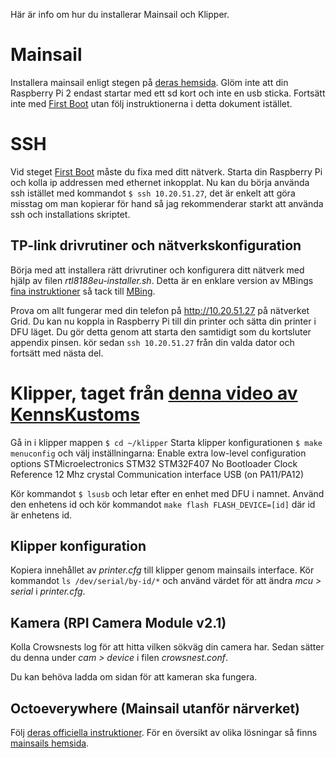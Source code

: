 Här är info om hur du installerar Mainsail och Klipper.

# Mainsail
Installera mainsail enligt stegen på [deras hemsida](https://docs-os.mainsail.xyz/getting-started/raspberry-pi-os-based). Glöm inte att din Raspberry Pi 2 endast startar med ett sd kort och inte en usb sticka. Fortsätt inte med [First Boot](https://docs-os.mainsail.xyz/getting-started/first-boot) utan följ instruktionerna i detta dokument istället.

# SSH
Vid steget [First Boot](https://docs-os.mainsail.xyz/getting-started/first-boot) måste du fixa med ditt nätverk. Starta din Raspberry Pi och kolla ip addressen med ethernet inkopplat. Nu kan du börja använda ssh istället med kommandot `$ ssh 10.20.51.27`, det är enkelt att göra misstag om man kopierar för hand så jag rekommenderar starkt att använda ssh och installations skriptet.

## TP-link drivrutiner och nätverkskonfiguration
Börja med att installera rätt drivrutiner och konfigurera ditt nätverk med hjälp av filen *rtl8188eu-installer.sh*. Detta är en enklare version av MBings [fina instruktioner](https://gist.github.com/MBing/de297a8ae5e8a191c55a67a568d20d31) så tack till [MBing](https://gist.github.com/MBing).

Prova om allt fungerar med din telefon på <http://10.20.51.27> på nätverket Grid. Du kan nu koppla in Raspberry Pi till din printer och sätta din printer i DFU läget. Du gör detta genom att starta den samtidigt som du kortsluter appendix pinsen. kör sedan `ssh 10.20.51.27` från din valda dator och fortsätt med nästa del.

# Klipper, taget från [denna video av KennsKustoms](https://www.youtube.com/watch?v=6KAFPcL1O-4)
Gå in i klipper mappen `$ cd ~/klipper`
Starta klipper konfigurationen `$ make menuconfig` och välj inställningarna:
    Enable extra low-level configuration options
    STMicroelectronics STM32
    STM32F407
    No Bootloader
    Clock Reference 12 Mhz crystal
    Communication interface USB (on PA11/PA12)

Kör kommandot `$ lsusb` och letar efter en enhet med DFU i namnet. Använd den enhetens id och kör kommandot `make flash FLASH_DEVICE=[id]` där id är enhetens id.

## Klipper konfiguration
Kopiera innehållet av *printer.cfg* till klipper genom mainsails interface. Kör kommandot `ls /dev/serial/by-id/*` och använd värdet för att ändra *mcu > serial* i *printer.cfg*.

## Kamera (RPI Camera Module v2.1)
Kolla Crowsnests log för att hitta vilken sökväg din camera har. Sedan sätter du denna under *cam > device* i filen *crowsnest.conf*.

Du kan behöva ladda om sidan för att kameran ska fungera.

## Octoeverywhere (Mainsail utanför närverket)
Följ [deras officiella instruktioner](https://octoeverywhere.com/dashboard?source=mainsail_docs). För en översikt av olika lösningar så finns [mainsails hemsida](https://docs.mainsail.xyz/overview/quicktips/remote-access).